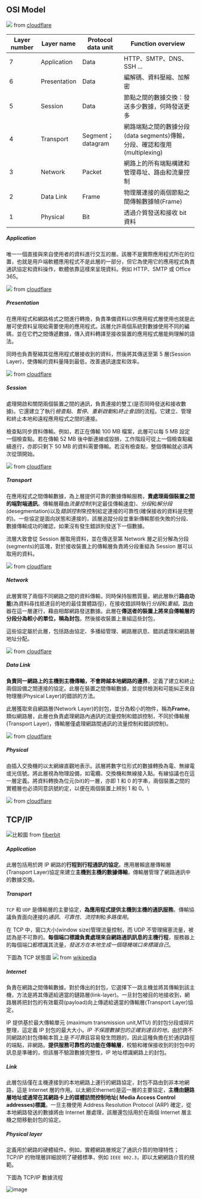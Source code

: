 ## OSI Model

![](https://www.cloudflare.com/img/learning/ddos/what-is-a-ddos-attack/osi-model-7-layers.svg) from [cloudflare](https://www.cloudflare.com/en-ca/learning/ddos/glossary/open-systems-interconnection-model-osi/)

|Layer number |Layer name | Protocol data unit| Function overview |
|---|---|---|---|
|7|Application|Data|HTTP、SMTP、DNS、SSH ...|
|6|Presentation|Data|編解碼、資料壓縮、加解密|
|5|Session|Data|節點之間的數據交換：發送多少數據，何時發送更多|
|4|Transport|Segment；datagram|網路端點之間的數據分段(data segments)傳輸，分段、確認和復用(multiplexing)|
|3|Network|Packet|網路上的所有端點構建和管理尋址、路由和流量控制|
|2|Data Link|Frame|物理層連接的兩個節點之間傳輸數據幀(Frame)|
|1|Physical|Bit|透過介質發送和接收 bit 資料|


##### Application

唯一一個直接與來自使用者的資料進行交互的層。該層不是實際應用程式所在的位置，也就是用戶端軟體應用程式不是此層的一部分，但它為使用它的應用程式負責通訊協定和資料操作，軟體依靠這樣來呈現資料。例如 HTTP、SMTP 或 Office 365。

![](https://cf-assets.www.cloudflare.com/slt3lc6tev37/koKt5UKczRq47xJsexfBV/c1e1b2ab237063354915d16072157bac/7-application-layer.svg) 
from [cloudflare](https://www.cloudflare.com/en-ca/learning/ddos/glossary/open-systems-interconnection-model-osi/)

##### Presentation

在應用程式和網路格式之間進行轉換，負責準備資料以供應用程式層使用也就是此層可使資料呈現給需要使用的應用程式。該層允許兩個系統對數據使用不同的編碼，並在它們之間傳遞數據，傳入資料轉譯至接收裝置的應用程式層能夠理解的語法。

同時也負責壓縮其從應用程式層接收到的資料，然後將其傳送至第 5 層(Session Layer)，使傳輸的資料量降到最低，改善通訊速度和效率。

![](https://cf-assets.www.cloudflare.com/slt3lc6tev37/60dPoRIz0Es5TjDDncEp2M/7ad742131addcbe5dc6baa16a93bf189/6-presentation-layer.svg) 
from [cloudflare](https://www.cloudflare.com/en-ca/learning/ddos/glossary/open-systems-interconnection-model-osi/)

##### Session

處理開啟和關閉兩個裝置之間的通訊，負責連接的雙工(是否同時發送和接收數據)。它還建立了執行*檢查點*、*暫停*、*重新啟動*和*終止會話*的流程。它建立、管理和終止本地和遠程應用程式之間的連接。

檢查點同步資料傳輸。例如，若正在傳輸 100 MB 檔案，此層可以每 5 MB 設定一個檢查點。若在傳輸 52 MB 後中斷連線或毀損，工作階段可從上一個檢查點繼續進行，亦即只剩下 50 MB 的資料需要傳輸。若沒有檢查點，整個傳輸就必須再次從頭開始。

![](https://cf-assets.www.cloudflare.com/slt3lc6tev37/6jFRnaZSuIMoUzSotZXYbG/cc7a47d2b3f8d3e77b9ffbdb8b8d5280/5-session-layer.svg)
from [cloudflare](https://www.cloudflare.com/en-ca/learning/ddos/glossary/open-systems-interconnection-model-osi/)

##### Transport

在應用程式之間傳輸數據，為上層提供可靠的數據傳輸服務，**責處理兩個裝置之間的端對端通訊**。傳輸層藉由*流量控制*(判定最佳傳輸速度)、*分段*和*解分段*(desegmentation)以及*錯誤控制*來控制給定連接的可靠性(確保接收的資料是完整的)。一些協定是面向狀態和連接的，該層追蹤分段並重新傳輸那些失敗的分段、數據傳輸成功的確認，如果沒有發生錯誤則發送下一個數據。 

流層大致會從 Session 層取用資料，並在傳送至第 Network 層之前分解為分段(segments)的區塊，對於接收裝置上的傳輸層負責將分段重組為 Session 層可以取用的資料。

![](https://cf-assets.www.cloudflare.com/slt3lc6tev37/1MGbIKcfXgTjXgW0KE93xK/64b5aa0b8ebfb14d5f5124867be92f94/4-transport-layer.svg)
from [cloudflare](https://www.cloudflare.com/en-ca/learning/ddos/glossary/open-systems-interconnection-model-osi/)

##### Network

此層實現了兩個不同網路之間的資料傳輸，同時保持服務質量。網此層執行**路由功能**(為資料尋找抵達目的地的最佳實體路徑)，在接收錯誤時執行*分段*和*重組*。路由器在這一層運行，藉由相鄰網路發送數據。此層在**傳送者的裝置上將來自傳輸層的分段分為較小的單位，稱為封包**，然後接收裝置上重組這些封包，

這些協定屬於此層，包括路由協定、多播組管理、網路層訊息、錯誤處理和網路層地址分配。

![](https://cf-assets.www.cloudflare.com/slt3lc6tev37/76JgEjycZl12c90UByKfJA/d6578bcd7b151c489e61f42227a45713/3-network-layer.svg)
from [cloudflare](https://www.cloudflare.com/en-ca/learning/ddos/glossary/open-systems-interconnection-model-osi/)

##### Data Link

**負責同一網路上的主機到主機傳輸，不會跨越本地網路的邊界**，定義了建立和終止兩個設備之間連接的協定。此層在裝置之間傳輸數據，並提供檢測和可能糾正來自物理層(Physical Layer)的錯誤的方法。

此層獲取來自網路層(Network Layer)的封包，並分為較小的物件，稱為**Frame**。類似網路層，此層也負責處理網路內通訊的流量控制和錯誤控制，不同於傳輸層(Transport Layer)，傳輸層僅處理網路間通訊的流量控制和錯誤控制)。

![](https://cf-assets.www.cloudflare.com/slt3lc6tev37/3MR4mPOwaos80t1annw7BG/8ea1c59ccfa1baf6e9738773daa30450/2-data-link-layer.svg)
from [cloudflare](https://www.cloudflare.com/en-ca/learning/ddos/glossary/open-systems-interconnection-model-osi/)

##### Physical

由插入交換機的以太網線直觀地表示。該層將數字位形式的數據轉換為電、無線電或光信號。將此層視為物理設備，如電纜、交換機和無線接入點。有線協議也在這一層定義。將資料轉換為位元(bit)的一層，亦即 1 和 0 的字串，兩個裝置之間的實體層也必須同意訊號約定，以便在兩個裝置上辨別 1 和 0。\

![](https://cf-assets.www.cloudflare.com/slt3lc6tev37/3m1ZkcaaBYHoodrEO3brv2/2819c4db294631b5753cd55de0c01bd9/1-physical-layer.svg)
from [cloudflare](https://www.cloudflare.com/en-ca/learning/ddos/glossary/open-systems-interconnection-model-osi/)


## TCP/IP

![比較圖](http://fiberbit.com.tw/wp-content/uploads/2013/12/TCP-IP-model-vs-OSI-model.png) 
from [fiberbit](http://fiberbit.com.tw)

##### Application

此層包括用於跨 IP 網路的**行程到行程通訊的協定**。應用層賴底層傳輸層(Transport Layer)協定來建立**主機到主機的數據傳輸**，傳輸層管理了網路通訊中的數據交換。

##### Transport

`TCP` 和 `UDP` 是傳輸層的主要協定，**為應用程式提供主機到主機的通訊服務**。傳輸協議負責面向連接的*通訊*、*可靠性*、*流控制*和*多路復用*。

在 TCP 中，窗口大小(window size)管理流量控制，而 UDP 不管理擁塞流量，被認為是不可靠的。**每個端口標識負責處理來自網路通訊訊息的主機行程**，服務器上的每個端口都標識其流量，*發送方在本地生成一個隨機端口來標識自己*。

下圖為 TCP 狀態圖
![](https://upload.wikimedia.org/wikipedia/commons/f/f6/Tcp_state_diagram_fixed_new.svg) from [wikipedia](https://zh.wikipedia.org/zh-hk/File:Tcp_state_diagram_fixed_new.svg)

##### Internet

負責在網路之間傳輸數據。對於傳出的封包，它選擇下一跳主機並將其傳輸到該主機，方法是將其傳遞給適當的鏈路層(link-layer)。一旦封包被目的地接收到，網路層將把封包的有效載荷(payload)向上傳遞給適當的傳輸層(Transport Layer)協定。

IP 提供基於最大傳輸單元 (maximum transmission unit,MTU) 的封包分段或碎片整理，這定義 IP 封包的最大大小。*IP 不保證數據包的正確到達目的地*，由於跨不同網路的封包傳輸本質上是*不可靠*且容易發生問題的，因此這種負擔在於通訊路徑的端點，非網路。**提供服務可靠性的功能在傳輸層**，校驗和確保接收到的封包中的訊息是準確的，但該層不驗證數據完整性，IP 地址標識網路上的封包。

##### Link

此層包括僅在主機連接到的本地網路上運行的網路協定，封包不路由到非本地網路，這是 Internet 層的作用。以太網(Ethernet)是這一層的主要協定，**主機由鏈路層地址或通常在其網路卡上的媒體訪問控制地址( Media Access Control addresses)標識**。一旦主機使用 Address Resolution Protocol (ARP) 確定，從本地網路發送的數據將由 Internet 層處理，該層還包括用於在兩個 Internet 層主機之間移動封包的協定。

##### Physical layer
定義用於網路的硬體組件。例如，實體網路層規定了通訊介質的物理特性；TCP/IP 的物理層詳細說明了硬體標準，例如 `IEEE 802.3`，即以太網網路介質的規範。


下圖為 TCP/IP 數據流程

![image](https://user-images.githubusercontent.com/17800738/170858512-b23c3eef-85ce-4c26-b807-2578f7bf8b8f.png)


